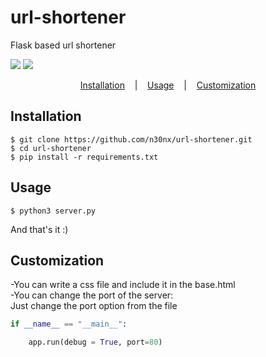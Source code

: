 # url-shortener
Flask based url shortener

<p align="left" style="vertical-align: top;">
  <a target="_blank" href="https://www.python.org/downloads/" title="Written in"><img src="https://img.shields.io/badge/python->=_3.9.5-orange.svg"></a>
  <a target="_blank" href=https://www.gnu.org/licenses/old-licenses/gpl-2.0.en.html title="GPL V2 License"><img src="https://img.shields.io/badge/License-GPL%20v2-purple.svg"></a>
</p>

<p align="center">
  <a href="#installation">Installation</a>
  &nbsp;&nbsp;&nbsp;|&nbsp;&nbsp;&nbsp;
  <a href="#usage">Usage</a>
  &nbsp;&nbsp;&nbsp;|&nbsp;&nbsp;&nbsp;
  <a href="#customization">Customization</a>
</p>

## Installation

```console
$ git clone https://github.com/n30nx/url-shortener.git
$ cd url-shortener
$ pip install -r requirements.txt
```

## Usage

```console
$ python3 server.py
```
And that's it :)

## Customization

-You can write a css file and include it in the base.html \
-You can change the port of the server: \
Just change the port option from the file
```python
if __name__ == "__main__":

    app.run(debug = True, port=80)
```
